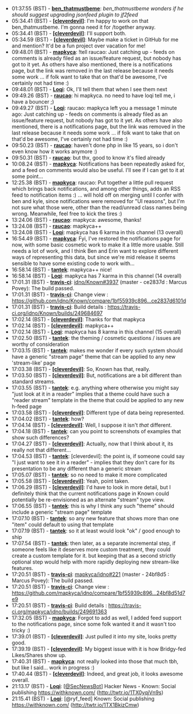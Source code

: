 * <a id="01:37.55">01:37.55 (BST)</a> - __[ben_thatmustbeme](https://github.com/ben_thatmustbeme)__: *ben_thatmustbeme wonders if he should suggest upgrading jsonfeed plugin to jf2feed*
* <a id="05:34.41">05:34.41 (BST)</a> - __[[cleverdevil]](https://github.com/[cleverdevil])__: I'm happy to work on that ben_thatmustbeme. I'm gonna need it for /together anyway.
* <a id="05:34.41">05:34.41 (BST)</a> - __[[cleverdevil]](https://github.com/[cleverdevil])__: I'll support both.
* <a id="05:34.59">05:34.59 (BST)</a> - __[[cleverdevil]](https://github.com/[cleverdevil])__: Maybe make a ticket in GitHub for me and mention? It'd be a fun project over vacation for me!
* <a id="09:48.01">09:48.01 (BST)</a> - __[mapkyca](https://github.com/mapkyca)__: !tell raucao: Just catching up - feeds on comments is already filed as an issue/feature request, but nobody has got to it yet. As others have also mentioned, there is a notifications page, but the link was removed in the last release because it needs some work ... if folk want to take that on that'd be awesome, I've certainly not had time :)
* <a id="09:48.01">09:48.01 (BST)</a> - __[Loqi](https://github.com/Loqi)__: Ok, I'll tell them that when I see them next
* <a id="09:49.26">09:49.26 (BST)</a> - __[raucao](https://github.com/raucao)__: hi mapkyca. no need to have loqi tell me, i have a bouncer ;)
* <a id="09:49.27">09:49.27 (BST)</a> - __[Loqi](https://github.com/Loqi)__: raucao: mapkyca left you a message 1 minute ago: Just catching up - feeds on comments is already filed as an issue/feature request, but nobody has got to it yet. As others have also mentioned, there is a notifications page, but the link was removed in the last release because it needs some work ... if folk want to take that on that'd be awesome, I've certainly not had time :)
* <a id="09:50.23">09:50.23 (BST)</a> - __[raucao](https://github.com/raucao)__: haven't done php in like 15 years, so i don't even know how it works anymore :)
* <a id="09:50.31">09:50.31 (BST)</a> - __[raucao](https://github.com/raucao)__: but thx, good to know it's filed already
* <a id="10:08.24">10:08.24 (BST)</a> - __[mapkyca](https://github.com/mapkyca)__: Notifications has been repeatedly asked for, and a feed on comments would also be useful. I'll see if I can get to it at some point...
* <a id="12:25.38">12:25.38 (BST)</a> - __[mapkyca](https://github.com/mapkyca)__: raucao: Put together a little pull request which brings back notifications, and among other things, adds an RSS feed to notification items :) ... will hold off on merging until I confer with ben and kyle, since notifications were removed for "UI reasons", but I'm not sure what those were, other than the read/unread class names being wrong. Meanwhile, feel free to kick the tires :)
* <a id="13:24.06">13:24.06 (BST)</a> - __[raucao](https://github.com/raucao)__: mapkyca: awesome, thanks!
* <a id="13:24.08">13:24.08 (BST)</a> - __[raucao](https://github.com/raucao)__: mapkyca++
* <a id="13:24.08">13:24.08 (BST)</a> - __[Loqi](https://github.com/Loqi)__: mapkyca has 6 karma in this channel (13 overall)
* <a id="16:54.49">16:54.49 (BST)</a> - __[mapkyca](https://github.com/mapkyca)__: Fyi, I've restored the notifications page for now, with some basic cosmetic work to make it a little more usable. Still needs a lot of work, and I think Ben and Erin want to explore different ways of representing this data, but since we're mid release it seems sensible to have some existing code to work with...
* <a id="16:58.14">16:58.14 (BST)</a> - __[tantek](https://github.com/tantek)__: mapkyca++ nice!
* <a id="16:58.14">16:58.14 (BST)</a> - __[Loqi](https://github.com/Loqi)__: mapkyca has 7 karma in this channel (14 overall)
* <a id="17:01.31">17:01.31 (BST)</a> - __[travis-ci](https://github.com/travis-ci)__: <a href="https://github.com/idno/Known/issues/3937">idno/Known#3937</a> (master - ce2837d : Marcus Povey): The build passed.
* <a id="17:01.31">17:01.31 (BST)</a> - __[travis-ci](https://github.com/travis-ci)__: Change view : https://github.com/idno/Known/compare/1bf55939c896...ce2837d6101d
* <a id="17:01.31">17:01.31 (BST)</a> - __[travis-ci](https://github.com/travis-ci)__: Build details : https://travis-ci.org/idno/Known/builds/249684697
* <a id="17:02.14">17:02.14 (BST)</a> - __[[cleverdevil]](https://github.com/[cleverdevil])__: Thanks for that mapkyca
* <a id="17:02.14">17:02.14 (BST)</a> - __[[cleverdevil]](https://github.com/[cleverdevil])__: mapkyca++
* <a id="17:02.14">17:02.14 (BST)</a> - __[Loqi](https://github.com/Loqi)__: mapkyca has 8 karma in this channel (15 overall)
* <a id="17:02.50">17:02.50 (BST)</a> - __[tantek](https://github.com/tantek)__: the theming / cosmetic questions / issues are worthy of consideration
* <a id="17:03.15">17:03.15 (BST)</a> - __[tantek](https://github.com/tantek)__: makes me wonder if every such system should have a generic "stream page" theme that can be applied to any new 'stream-like' page
* <a id="17:03.38">17:03.38 (BST)</a> - __[[cleverdevil]](https://github.com/[cleverdevil])__: So, Known has that, really.
* <a id="17:03.50">17:03.50 (BST)</a> - __[[cleverdevil]](https://github.com/[cleverdevil])__: But, notifications are a bit different than standard streams.
* <a id="17:03.55">17:03.55 (BST)</a> - __[tantek](https://github.com/tantek)__: e.g. anything where otherwise you might say "just look at it in a reader" implies that a theme could have such a "reader stream" template in the theme that could be applied to any new h-feed page
* <a id="17:03.58">17:03.58 (BST)</a> - __[[cleverdevil]](https://github.com/[cleverdevil])__: Different type of data being represented.
* <a id="17:04.02">17:04.02 (BST)</a> - __[tantek](https://github.com/tantek)__: how?
* <a id="17:04.14">17:04.14 (BST)</a> - __[[cleverdevil]](https://github.com/[cleverdevil])__: Well, I suppose it isn't *that* different.
* <a id="17:04.18">17:04.18 (BST)</a> - __[tantek](https://github.com/tantek)__: can you point to screenshots of examples that show such differences?
* <a id="17:04.27">17:04.27 (BST)</a> - __[[cleverdevil]](https://github.com/[cleverdevil])__: Actually, now that I think about it, its really not that different...
* <a id="17:04.53">17:04.53 (BST)</a> - __[tantek](https://github.com/tantek)__: [cleverdevil]: the point is, if someone could say "I just want to see it in a reader" - implies that they don't care for its presentation to be any different than a generic stream
* <a id="17:05.07">17:05.07 (BST)</a> - __[tantek](https://github.com/tantek)__: so no need to make it more complicated
* <a id="17:05.58">17:05.58 (BST)</a> - __[[cleverdevil]](https://github.com/[cleverdevil])__: Yeah, point taken.
* <a id="17:06.29">17:06.29 (BST)</a> - __[[cleverdevil]](https://github.com/[cleverdevil])__: I'd have to look in more detail, but I definitely think that the current notifications page in Known could potentially be re-envisioned as an alternate "stream" type view.
* <a id="17:06.55">17:06.55 (BST)</a> - __[tantek](https://github.com/tantek)__: this is why I think any such "theme" should include a generic "stream page" template
* <a id="17:07.10">17:07.10 (BST)</a> - __[tantek](https://github.com/tantek)__: so any new feature that shows more than one "item" could default to using that template
* <a id="17:07.19">17:07.19 (BST)</a> - __[tantek](https://github.com/tantek)__: so it at least would look "ok" / good enough to ship
* <a id="17:07.54">17:07.54 (BST)</a> - __[tantek](https://github.com/tantek)__: then later, as a separate incremental step, if someone feels like it deserves more custom treatment, they could create a custom template for it. but keeping that as a second strictly optional step would help with more rapidly deploying new stream-like features.
* <a id="17:20.51">17:20.51 (BST)</a> - __[travis-ci](https://github.com/travis-ci)__: <a href="https://github.com/mapkyca/idno/issues/221">mapkyca/idno#221</a> (master - 24bf8d5 : Marcus Povey): The build passed.
* <a id="17:20.51">17:20.51 (BST)</a> - __[travis-ci](https://github.com/travis-ci)__: Change view : https://github.com/mapkyca/idno/compare/1bf55939c896...24bf8d51d7e9
* <a id="17:20.51">17:20.51 (BST)</a> - __[travis-ci](https://github.com/travis-ci)__: Build details : https://travis-ci.org/mapkyca/idno/builds/249691363
* <a id="17:32.05">17:32.05 (BST)</a> - __[mapkyca](https://github.com/mapkyca)__: Forgot to add as well, I added feed support to the notifications page, since some folk wanted it and it wasn't too tricky :)
* <a id="17:39.01">17:39.01 (BST)</a> - __[[cleverdevil]](https://github.com/[cleverdevil])__: Just pulled it into my site, looks pretty good.
* <a id="17:39.19">17:39.19 (BST)</a> - __[[cleverdevil]](https://github.com/[cleverdevil])__: My biggest issue with it is how Bridgy-fed Likes/Shares show up.
* <a id="17:40.31">17:40.31 (BST)</a> - __[mapkyca](https://github.com/mapkyca)__: not really looked into those that much tbh, but like I said... work in progress :)
* <a id="17:40.44">17:40.44 (BST)</a> - __[[cleverdevil]](https://github.com/[cleverdevil])__: Indeed, and great job, it looks awesome overall.
* <a id="21:13.17">21:13.17 (BST)</a> - __[Loqi](https://github.com/Loqi)__: [<a href="https://twitter.com/SecNewsBot">@SecNewsBot</a>] Hacker News - Known: Social publishing https://withknown.com/ (http://twtr.io/1TX0yqjVn9s)
* <a id="21:15.41">21:15.41 (BST)</a> - __[Loqi](https://github.com/Loqi)__: [@ryf_feed] Known: Social publishing https://withknown.com/ (http://twtr.io/1TX1BkizCmw)
